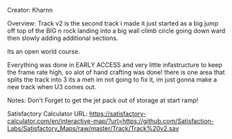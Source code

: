 Creator: Kharnn

Overview: Track v2 is the second track i made it just started as a big jump off top of the BIG n rock landing into a big wall climb circle going down ward then slowly adding additional sections.

Its an open world course.

Everything was done in EARLY ACCESS and very little infastructure to keep the frame rate high, so alot of hand crafting was done!
there is one area that splits the track into 3 its a meh im not going to fix it, im just gonna make a new track when U3 comes out.

Notes: Don't Forget to get the jet pack out of storage at start ramp!

Satisfactory Calculator URL: https://satisfactory-calculator.com/en/interactive-map/?url=https://github.com/Satisfaction-Labs/Satisfactory_Maps/raw/master/Track/Track%20v2.sav


